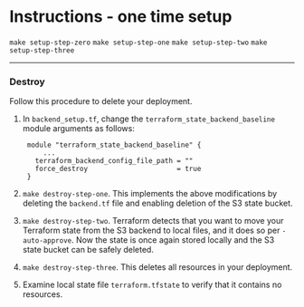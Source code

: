 # Instructions - one time setup

`make setup-step-zero`
`make setup-step-one`
`make setup-step-two`
`make setup-step-three`

---

### Destroy

Follow this procedure to delete your deployment.

1. In `backend_setup.tf`, change the `terraform_state_backend_baseline` module arguments as
   follows:

   ```hcl
    module "terraform_state_backend_baseline" {
        ...
      terraform_backend_config_file_path = ""
      force_destroy                      = true
    }
   ```

1. `make destroy-step-one`.
   This implements the above modifications by deleting the `backend.tf` file
   and enabling deletion of the S3 state bucket.
1. `make destroy-step-two`. Terraform detects that you want to move your
   Terraform state from the S3 backend to local files, and it does so per
   `-auto-approve`. Now the state is once again stored locally and the S3
   state bucket can be safely deleted.
1. `make destroy-step-three`. This deletes all resources in your deployment.
1. Examine local state file `terraform.tfstate` to verify that it contains
   no resources.
